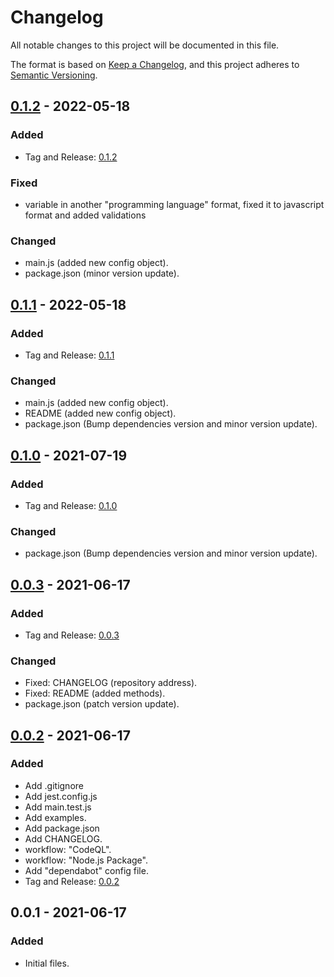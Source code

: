 # Changelog

All notable changes to this project will be documented in this file.

The format is based on [Keep a Changelog](https://keepachangelog.com/en/1.0.0/),
and this project adheres to [Semantic Versioning](https://semver.org/spec/v2.0.0.html).

## [0.1.2](https://github.com/jamilservicos/jamilservices-namespace-helper/tree/0.1.2) - 2022-05-18

### Added

- Tag and Release: [0.1.2](https://github.com/jamilservicos/jamilservices-namespace-helper/releases/tag/0.1.2)

### Fixed

- variable in another "programming language" format, fixed it to javascript format and added validations

### Changed

- main.js (added new config object).
- package.json (minor version update).


## [0.1.1](https://github.com/jamilservicos/jamilservices-namespace-helper/tree/0.1.1) - 2022-05-18

### Added

- Tag and Release: [0.1.1](https://github.com/jamilservicos/jamilservices-namespace-helper/releases/tag/0.1.1)

### Changed

- main.js (added new config object).
- README (added new config object).
- package.json (Bump dependencies version and minor version update).


## [0.1.0](https://github.com/jamilservicos/jamilservices-namespace-helper/tree/0.1.0) - 2021-07-19

### Added

- Tag and Release: [0.1.0](https://github.com/jamilservicos/jamilservices-namespace-helper/releases/tag/0.1.0)

### Changed

- package.json (Bump dependencies version and minor version update).


## [0.0.3](https://github.com/jamilservicos/jamilservices-namespace-helper/tree/0.0.3) - 2021-06-17

### Added

- Tag and Release: [0.0.3](https://github.com/jamilservicos/jamilservices-namespace-helper/releases/tag/0.0.3)

### Changed

- Fixed: CHANGELOG (repository address).
- Fixed: README (added methods).
- package.json (patch version update).


## [0.0.2](https://github.com/jamilservicos/jamilservices-namespace-helper/tree/0.0.2) - 2021-06-17

### Added

- Add .gitignore
- Add jest.config.js
- Add main.test.js
- Add examples.
- Add package.json
- Add CHANGELOG.
- workflow: "CodeQL".
- workflow: "Node.js Package".
- Add "dependabot" config file.
- Tag and Release: [0.0.2](https://github.com/jamilservicos/jamilservices-namespace-helper/releases/tag/0.0.2)


## 0.0.1 - 2021-06-17

### Added

- Initial files.
